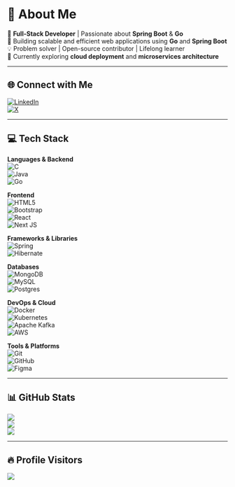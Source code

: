 # 💫 About Me

🔧 **Full-Stack Developer** | Passionate about **Spring Boot** & **Go**  
🚀 Building scalable and efficient web applications using **Go** and **Spring Boot**  
💡 Problem solver | Open-source contributor | Lifelong learner  
🌱 Currently exploring **cloud deployment** and **microservices architecture**

---

## 🌐 Connect with Me

[![LinkedIn](https://img.shields.io/badge/LinkedIn-%230077B5.svg?logo=linkedin&logoColor=white)](https://linkedin.com/in/sairam-margam-92a798255)  
[![X](https://img.shields.io/badge/X-black.svg?logo=X&logoColor=white)](https://x.com/sairammargam19)

---

## 💻 Tech Stack

**Languages & Backend**  
![C](https://img.shields.io/badge/c-%2300599C.svg?style=for-the-badge&logo=c&logoColor=white)  
![Java](https://img.shields.io/badge/java-%23ED8B00.svg?style=for-the-badge&logo=openjdk&logoColor=white)  
![Go](https://img.shields.io/badge/go-%2300ADD8.svg?style=for-the-badge&logo=go&logoColor=white)  

**Frontend**  
![HTML5](https://img.shields.io/badge/html5-%23E34F26.svg?style=for-the-badge&logo=html5&logoColor=white)  
![Bootstrap](https://img.shields.io/badge/bootstrap-%238511FA.svg?style=for-the-badge&logo=bootstrap&logoColor=white)  
![React](https://img.shields.io/badge/react-%2320232a.svg?style=for-the-badge&logo=react&logoColor=%2361DAFB)  
![Next JS](https://img.shields.io/badge/Next-black?style=for-the-badge&logo=next.js&logoColor=white)

**Frameworks & Libraries**  
![Spring](https://img.shields.io/badge/spring-%236DB33F.svg?style=for-the-badge&logo=spring&logoColor=white)  
![Hibernate](https://img.shields.io/badge/Hibernate-59666C?style=for-the-badge&logo=Hibernate&logoColor=white)

**Databases**  
![MongoDB](https://img.shields.io/badge/MongoDB-%234ea94b.svg?style=for-the-badge&logo=mongodb&logoColor=white)  
![MySQL](https://img.shields.io/badge/mysql-4479A1.svg?style=for-the-badge&logo=mysql&logoColor=white)  
![Postgres](https://img.shields.io/badge/postgres-%23316192.svg?style=for-the-badge&logo=postgresql&logoColor=white)

**DevOps & Cloud**  
![Docker](https://img.shields.io/badge/docker-%230db7ed.svg?style=for-the-badge&logo=docker&logoColor=white)  
![Kubernetes](https://img.shields.io/badge/kubernetes-%23326ce5.svg?style=for-the-badge&logo=kubernetes&logoColor=white)  
![Apache Kafka](https://img.shields.io/badge/kafka-231F20.svg?style=for-the-badge&logo=apachekafka&logoColor=white)  
![AWS](https://img.shields.io/badge/AWS-%23FF9900.svg?style=for-the-badge&logo=amazon-aws&logoColor=white)

**Tools & Platforms**  
![Git](https://img.shields.io/badge/git-%23F05033.svg?style=for-the-badge&logo=git&logoColor=white)  
![GitHub](https://img.shields.io/badge/github-%23121011.svg?style=for-the-badge&logo=github&logoColor=white)  
![Figma](https://img.shields.io/badge/figma-%23F24E1E.svg?style=for-the-badge&logo=figma&logoColor=white)

---

## 📊 GitHub Stats

![](https://github-readme-stats.vercel.app/api?username=Sairammargam&theme=dark&hide_border=false&include_all_commits=false&count_private=false)  
![](https://github-readme-streak-stats.herokuapp.com/?user=Sairammargam&theme=dark&hide_border=false)  
![](https://github-readme-stats.vercel.app/api/top-langs/?username=Sairammargam&theme=dark&hide_border=false&include_all_commits=false&count_private=false&layout=compact)

---

## 🔥 Profile Visitors

[![](https://visitcount.itsvg.in/api?id=Sairammargam&icon=0&color=0)](https://visitcount.itsvg.in)

<!-- Proudly created with GPRM ( https://gprm.itsvg.in ) -->
